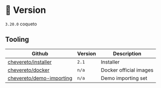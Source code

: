 # 🎉 Version

`3.20.0` coqueto

## Tooling

| Github                                                                  | Version | Description            |
| ----------------------------------------------------------------------- | ------- | ---------------------- |
| [chevereto/installer](https://github.com/chevereto/installer)           | `2.1`   | Installer              |
| [chevereto/docker](https://github.com/chevereto/docker)                 | `n/a`   | Docker official images |
| [chevereto/demo-importing](https://github.com/chevereto/demo-importing) | `n/a`   | Demo importing set     |
